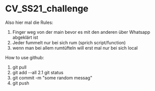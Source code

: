 # CV_SS21_challenge


Also hier mal die Rules:


  1. Finger weg von der main bevor es mit den anderen über Whatsapp abgeklärt ist
  2. Jeder fummelt nur bei sich rum (sprich script/function)
  3. wenn man bei allem rumtüfteln will erst mal nur bei sich local

How to use github:
  1. git pull
  2. git add --all
  2.1 git status 
  3. git commit -m "some random messag"
  4. git push
